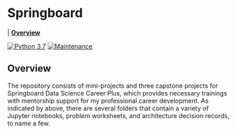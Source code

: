 # Springboard

| **[Overview](#overview)**

[![Python 3.7](https://img.shields.io/badge/python-3.7-blue.svg)](https://www.python.org/downloads/release/python-380/)
[![Maintenance](https://img.shields.io/badge/Maintained%3F-yes-green.svg)](https://github.com/jonahwinninghoff/Springboard/graphs/commit-activity)


## Overview

The repository consists of mini-projects and three capstone projects for Springboard Data Science Career Plus, which provides necessary trainings with mentorship support for my professional career development. As indicated by above, there are several folders that contain a variety of Jupyter notebooks, problem worksheets, and architecture decision records, to name a few. 
